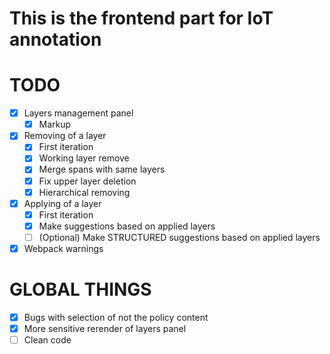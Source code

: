 This is the frontend part for IoT annotation
============================================

TODO
====
-[X] Layers management panel
    -[x] Markup
-[x] Removing of a layer
    -[x] First iteration
    -[x] Working layer remove
    -[x] Merge spans with same layers
    -[x] Fix upper layer deletion
    -[x] Hierarchical removing
-[x] Applying of a layer
    -[x] First iteration
    -[x] Make suggestions based on applied layers
    -[ ] (Optional) Make STRUCTURED suggestions based on applied layers
-[x] Webpack warnings

GLOBAL THINGS
=============
-[x] Bugs with selection of not the policy content
-[x] More sensitive rerender of layers panel
-[ ] Clean code